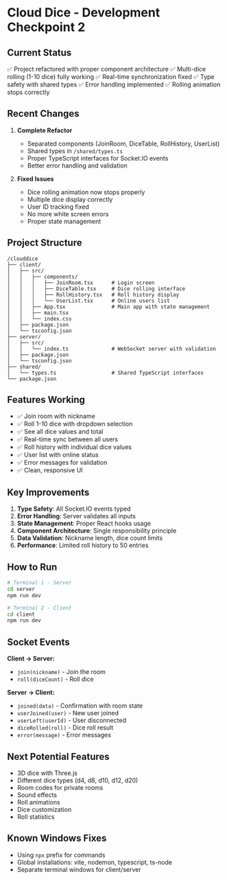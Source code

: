 # Cloud Dice - Development Checkpoint 2

## Current Status
✅ Project refactored with proper component architecture
✅ Multi-dice rolling (1-10 dice) fully working
✅ Real-time synchronization fixed
✅ Type safety with shared types
✅ Error handling implemented
✅ Rolling animation stops correctly

## Recent Changes
1. **Complete Refactor**
   - Separated components (JoinRoom, DiceTable, RollHistory, UserList)
   - Shared types in `/shared/types.ts`
   - Proper TypeScript interfaces for Socket.IO events
   - Better error handling and validation

2. **Fixed Issues**
   - Dice rolling animation now stops properly
   - Multiple dice display correctly
   - User ID tracking fixed
   - No more white screen errors
   - Proper state management

## Project Structure
```
/clouddice
├── client/
│   ├── src/
│   │   ├── components/
│   │   │   ├── JoinRoom.tsx      # Login screen
│   │   │   ├── DiceTable.tsx     # Dice rolling interface
│   │   │   ├── RollHistory.tsx   # Roll history display
│   │   │   └── UserList.tsx      # Online users list
│   │   ├── App.tsx               # Main app with state management
│   │   ├── main.tsx
│   │   └── index.css
│   ├── package.json
│   └── tsconfig.json
├── server/
│   ├── src/
│   │   └── index.ts              # WebSocket server with validation
│   ├── package.json
│   └── tsconfig.json
├── shared/
│   └── types.ts                  # Shared TypeScript interfaces
└── package.json
```

## Features Working
- ✅ Join room with nickname
- ✅ Roll 1-10 dice with dropdown selection
- ✅ See all dice values and total
- ✅ Real-time sync between all users
- ✅ Roll history with individual dice values
- ✅ User list with online status
- ✅ Error messages for validation
- ✅ Clean, responsive UI

## Key Improvements
1. **Type Safety**: All Socket.IO events typed
2. **Error Handling**: Server validates all inputs
3. **State Management**: Proper React hooks usage
4. **Component Architecture**: Single responsibility principle
5. **Data Validation**: Nickname length, dice count limits
6. **Performance**: Limited roll history to 50 entries

## How to Run
```bash
# Terminal 1 - Server
cd server
npm run dev

# Terminal 2 - Client  
cd client
npm run dev
```

## Socket Events
**Client → Server:**
- `join(nickname)` - Join the room
- `roll(diceCount)` - Roll dice

**Server → Client:**
- `joined(data)` - Confirmation with room state
- `userJoined(user)` - New user joined
- `userLeft(userId)` - User disconnected
- `diceRolled(roll)` - Dice roll result
- `error(message)` - Error messages

## Next Potential Features
- 3D dice with Three.js
- Different dice types (d4, d8, d10, d12, d20)
- Room codes for private rooms
- Sound effects
- Roll animations
- Dice customization
- Roll statistics

## Known Windows Fixes
- Using `npx` prefix for commands
- Global installations: vite, nodemon, typescript, ts-node
- Separate terminal windows for client/server